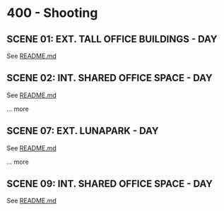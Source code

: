 # 400 - Shooting

## SCENE 01: EXT. TALL OFFICE BUILDINGS - DAY

See [README.md](./100/README.md)

## SCENE 02: INT. SHARED OFFICE SPACE - DAY

See [README.md](./200/README.md)

... more

## SCENE 07: EXT. LUNAPARK - DAY

See [README.md](./700/README.md)

... more

## SCENE 09: INT. SHARED OFFICE SPACE - DAY

See [README.md](./900/README.md)
